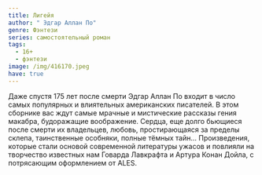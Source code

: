 ```yaml
---
title: Лигейя
author: " Эдгар Аллан По"
genre: Фэнтези
series: самостоятельный роман
tags:
  - 16+
  - фэнтези
image: /img/416170.jpeg
have: true
---
```

Даже спустя 175 лет после смерти Эдгар Аллан По входит в число самых популярных и влиятельных американских писателей. В этом сборнике вас ждут самые мрачные и мистические рассказы гения макабра, будоражащие воображение. Сердца, еще долго бьющиеся после смерти их владельцев, любовь, простирающаяся за пределы склепа, таинственные особняки, полные тёмных тайн... Произведения, которые стали основой современной литературы ужасов и повлияли на творчество известных нам Говарда Лавкрафта и Артура Конан Дойла, с потрясающим оформлением от ALES.